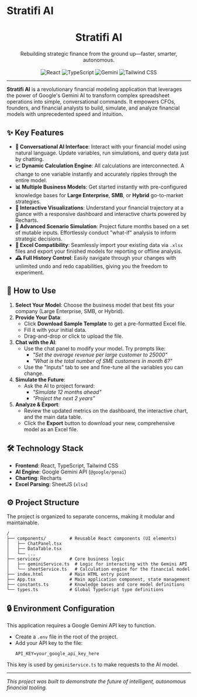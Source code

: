 # Stratifi AI

<h1 align="center">Stratifi AI</h1>

<p align="center">
  Rebuilding strategic finance from the ground up—faster, smarter, autonomous.
  <br />
  <br />
  <img src="https://img.shields.io/badge/React-20232A?style=for-the-badge&logo=react&logoColor=61DAFB" alt="React">
  <img src="https://img.shields.io/badge/TypeScript-007ACC?style=for-the-badge&logo=typescript&logoColor=white" alt="TypeScript">
  <img src="https://img.shields.io/badge/Google%20Gemini-4285F4?style=for-the-badge&logo=google&logoColor=white" alt="Gemini">
  <img src="https://img.shields.io/badge/Tailwind_CSS-38B2AC?style=for-the-badge&logo=tailwind-css&logoColor=white" alt="Tailwind CSS">
</p>

---

**Stratifi AI** is a revolutionary financial modeling application that leverages the power of Google's Gemini AI to transform complex spreadsheet operations into simple, conversational commands. It empowers CFOs, founders, and financial analysts to build, simulate, and analyze financial models with unprecedented speed and intuition.

## ✨ Key Features

- **🤖 Conversational AI Interface**: Interact with your financial model using natural language. Update variables, run simulations, and query data just by chatting.
- **📈 Dynamic Calculation Engine**: All calculations are interconnected. A change to one variable instantly and accurately ripples through the entire model.
- **📊 Multiple Business Models**: Get started instantly with pre-configured knowledge bases for **Large Enterprise**, **SMB**, or **Hybrid** go-to-market strategies.
- **🎨 Interactive Visualizations**: Understand your financial trajectory at a glance with a responsive dashboard and interactive charts powered by Recharts.
- **🔮 Advanced Scenario Simulation**: Project future months based on a set of mutable inputs. Effortlessly conduct "what-if" analysis to inform strategic decisions.
- **💾 Excel Compatibility**: Seamlessly import your existing data via `.xlsx` files and export your finished models for reporting or offline analysis.
- **🕰️ Full History Control**: Easily navigate through your changes with unlimited undo and redo capabilities, giving you the freedom to experiment.

## 🚀 How to Use

1.  **Select Your Model**: Choose the business model that best fits your company (Large Enterprise, SMB, or Hybrid).
2.  **Provide Your Data**:
    -   Click **Download Sample Template** to get a pre-formatted Excel file.
    -   Fill it with your initial data.
    -   Drag-and-drop or click to upload the file.
3.  **Chat with the AI**:
    -   Use the chat panel to modify your model. Try prompts like:
        -   *"Set the average revenue per large customer to 25000"*
        -   *"What is the total number of SME customers in month 6?"*
    -   Use the "Inputs" tab to see and fine-tune all the variables you can change.
4.  **Simulate the Future**:
    -   Ask the AI to project forward:
        -   *"Simulate 12 months ahead"*
        -   *"Project the next 2 years"*
5.  **Analyze & Export**:
    -   Review the updated metrics on the dashboard, the interactive chart, and the main data table.
    -   Click the **Export** button to download your new, comprehensive model as an Excel file.

## 🛠️ Technology Stack

-   **Frontend**: React, TypeScript, Tailwind CSS
-   **AI Engine**: Google Gemini API (`@google/genai`)
-   **Charting**: Recharts
-   **Excel Parsing**: SheetJS (`xlsx`)

## ⚙️ Project Structure

The project is organized to separate concerns, making it modular and maintainable.

```
/
├── components/         # Reusable React components (UI elements)
│   ├── ChatPanel.tsx
│   ├── DataTable.tsx
│   └── ...
├── services/           # Core business logic
│   ├── geminiService.ts  # Logic for interacting with the Gemini API
│   └── sheetService.ts   # Calculation engine for the financial model
├── index.html          # Main HTML entry point
├── App.tsx             # Main application component, state management
├── constants.ts        # Knowledge bases and core model definitions
└── types.ts            # Global TypeScript type definitions
```

## 🔒 Environment Configuration

This application requires a Google Gemini API key to function.

-   Create a `.env` file in the root of the project.
-   Add your API key to the file:
    ```
    API_KEY=your_google_api_key_here
    ```
This key is used by `geminiService.ts` to make requests to the AI model.

---
_This project was built to demonstrate the future of intelligent, autonomous financial tooling._
